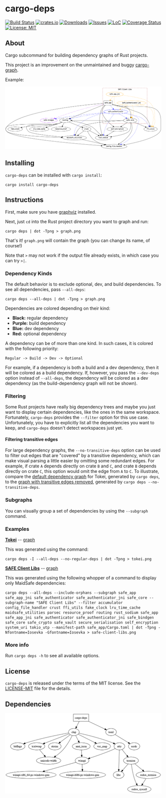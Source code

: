 # cargo-deps

[![Build Status](https://travis-ci.com/m-cat/cargo-deps.svg?branch=master)](https://travis-ci.com/m-cat/cargo-deps)
[![crates.io](https://img.shields.io/crates/v/cargo-deps.svg)](https://crates.io/crates/cargo-deps)
[![Downloads](https://img.shields.io/crates/d/cargo-deps.svg)](https://crates.io/crates/cargo-deps)
[![Issues](https://img.shields.io/github/issues-raw/m-cat/cargo-deps.svg)](https://github.com/m-cat/cargo-deps/issues)
[![LoC](https://tokei.rs/b1/github/m-cat/cargo-deps)](https://github.com/m-cat/cargo-deps)
[![Coverage Status](https://coveralls.io/repos/github/m-cat/over/badge.svg?branch=master)](https://coveralls.io/github/m-cat/over?branch=master)
[![License: MIT](https://img.shields.io/badge/License-MIT-yellow.svg)](https://opensource.org/licenses/MIT)

## About

Cargo subcommand for building dependency graphs of Rust projects.

This project is an improvement on the unmaintained and buggy [cargo-graph](https://github.com/kbknapp/cargo-graph).

Example:

![safe_app dependencies](safe-client-libs.png)

## Installing

`cargo-deps` can be installed with `cargo install`:

```
cargo install cargo-deps
```

## Instructions

First, make sure you have [graphviz](https://graphviz.gitlab.io/download/) installed.

Next, just `cd` into the Rust project directory you want to graph and run:

```
cargo deps | dot -Tpng > graph.png
```

That's it! `graph.png` will contain the graph (you can change its name, of course!)

Note that `>` may not work if the output file already exists, in which case you can try `>|`.

### Dependency Kinds

The default behavior is to exclude optional, dev, and build dependencies. To see all dependencies, pass `--all-deps`:

```
cargo deps --all-deps | dot -Tpng > graph.png
```

Dependencies are colored depending on their kind:

* **Black:** regular dependency
* **Purple:** build dependency
* **Blue:** dev dependency
* **Red:** optional dependency

A dependency can be of more than one kind. In such cases, it is colored with the following priority:

```
Regular -> Build -> Dev -> Optional
```

For example, if a dependency is both a build and a dev dependency, then it will be colored as a build dependency. If, however, you pass the `--dev-deps` option instead of `--all-deps`, the dependency will be colored as a dev dependency (as the build-dependency graph will not be shown).

### Filtering

Some Rust projects have really big dependency trees and maybe you just want to display certain dependencies, like the ones in the same workspace. Fortunately, `cargo-deps` provides the `--filter` option for this use case. Unfortunately, you have to explicitly list all the dependencies you want to keep, and `cargo-deps` doesn't detect workspaces just yet.

#### Filtering transitive edges

For large dependency graphs, the `--no-transitive-deps` option can be used to filter out edges that are "covered" by a transitive dependency, which can make visual parsing a little easier by omitting some redundant edges. For example, if crate `A` depends directly on crate `B` and `C`, and crate `B` depends directly on crate `C`, this option would omit the edge from `A` to `C`. To illustrate, compare the [default dependency graph](tokei-default.png) for Tokei, generated by `cargo deps`, to the [graph with transitive edges removed](tokei-transitive.png), generated by `cargo deps --no-transitive-deps`.

### Subgraphs

You can visually group a set of dependencies by using the `--subgraph` command.

### Examples

**[Tokei](https://github.com/Aaronepower/tokei)** -- [graph](tokei.png)

This was generated using the command:

```
cargo deps -I --all-deps --no-regular-deps | dot -Tpng > tokei.png
```

**[SAFE Client Libs](https://github.com/maidsafe/safe_client_libs)** -- [graph](safe-client-libs.png)

This was generated using the following whopper of a command to display only MaidSafe dependencies:

```
cargo deps --all-deps --include-orphans --subgraph safe_app safe_app_jni safe_authenticator safe_authenticator_jni safe_core --subgraph-name "SAFE Client Libs" --filter accumulator config_file_handler crust ffi_utils fake_clock lru_time_cache maidsafe_utilities parsec resource_proof routing rust_sodium safe_app safe_app_jni safe_authenticator safe_authenticator_jni safe_bindgen safe_core safe_crypto safe_vault secure_serialisation self_encryption system_uri tokio_utp --manifest-path safe_app/Cargo.toml | dot -Tpng -Nfontname=Iosevka -Gfontname=Iosevka > safe-client-libs.png
```

### More info

Run `cargo deps -h` to see all available options.

## License

`cargo-deps` is released under the terms of the MIT license. See the [LICENSE-MIT](./LICENSE-MIT) file for the details.

## Dependencies

![cargo-deps dependencies](cargo-deps.png)
